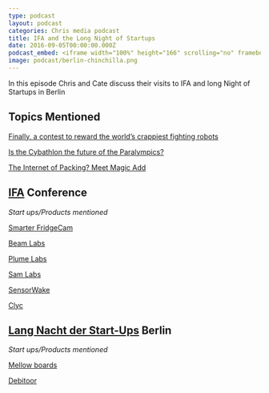```yaml
---
type: podcast
layout: podcast
categories: Chris media podcast
title: IFA and the Long Night of Startups
date: 2016-09-05T00:00:00.000Z
podcast_embed: <iframe width="100%" height="166" scrolling="no" frameborder="no" src="https://w.soundcloud.com/player/?url=https%3A//api.soundcloud.com/tracks/281384350&amp;auto_play=false&amp;hide_related=false&amp;show_comments=true&amp;show_user=true&amp;show_reposts=false&amp;visual=true"></iframe>
image: podcast/berlin-chinchilla.png
---
```


In this episode Chris and Cate discuss their visits to IFA and long Night of Startups in Berlin

## Topics Mentioned

[Finally, a contest to reward the world’s crappiest fighting robots](https://readwrite.com/2016/09/01/hebocon-contest-to-reward-the-worlds-crappiest-fighting-robots-pl4/)

[Is the Cybathlon the future of the Paralympics?](https://readwrite.com/2016/08/28/cyborg-olympics-future-paralympics-hl1/)

[The Internet of Packing? Meet Magic Add](https://readwrite.com/2016/05/06/the-internet-of-packaging-meet-magic-add-pl1/)

## [IFA](https://www.ifa-berlin.de) Conference
*Start ups/Products mentioned*

[Smarter FridgeCam](https://fridgecam.squarespace.com/#details-1)

[Beam Labs](https://beamlabsinc.com/)

[Plume Labs](https://plumelabs.com/en/)

[Sam Labs](https://www.samlabs.com/?exp1&utm_expid=91001785-16.rbwOEdgKR4KqBMV205AWSw.1&utm_referrer=https%3A%2F%2Fwww.google.de%2F)

[SensorWake](https://sensorwake.com/)

[Clyc](https://www.justclyc.com/)

## [Lang Nacht der Start-Ups](https://www.startupnight.de/) Berlin

*Start ups/Products mentioned*

[Mellow boards](https://www.mellowboards.com/)

[Debitoor](https://debitoor.de/)
